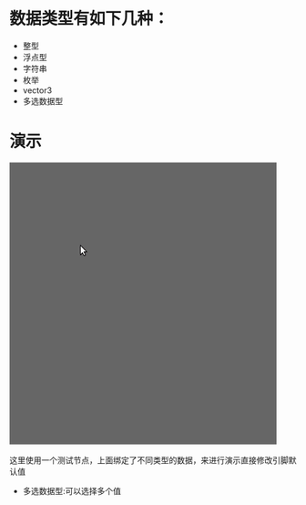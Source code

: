 # 数据类型有如下几种：
- 整型
- 浮点型
- 字符串
- 枚举
- vector3
- 多选数据型

# 演示
![数据类型控件演示](image/20190123_pinwidget.gif)

这里使用一个测试节点，上面绑定了不同类型的数据，来进行演示直接修改引脚默认值
- 多选数据型:可以选择多个值
